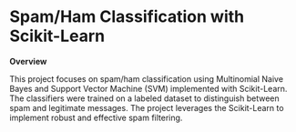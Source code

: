 # Spam/Ham Classification with Scikit-Learn

**Overview**

This project focuses on spam/ham classification using Multinomial Naive Bayes and Support Vector Machine (SVM) implemented with Scikit-Learn. The classifiers were trained on a labeled dataset to distinguish between spam and legitimate messages. The project leverages the Scikit-Learn to implement robust and effective spam filtering.

